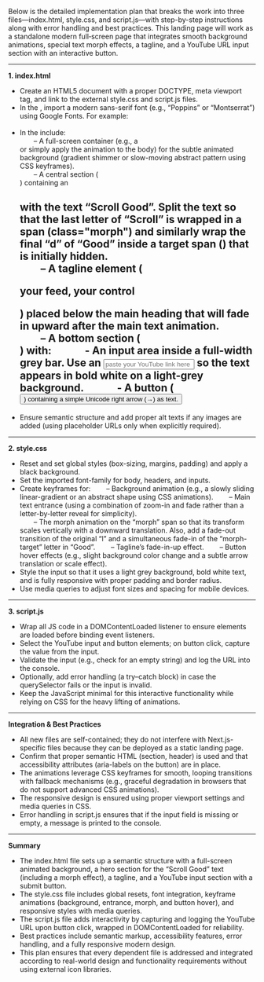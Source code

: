 Below is the detailed implementation plan that breaks the work into three files—index.html, style.css, and script.js—with step-by-step instructions along with error handling and best practices. This landing page will work as a standalone modern full‐screen page that integrates smooth background animations, special text morph effects, a tagline, and a YouTube URL input section with an interactive button.

---

**1. index.html**

- Create an HTML5 document with a proper DOCTYPE, meta viewport tag, and link to the external style.css and script.js files.  
- In the <head>, import a modern sans-serif font (e.g., “Poppins” or “Montserrat”) using Google Fonts. For example:  
  <link href="https://fonts.googleapis.com/css2?family=Poppins:wght@400;600&display=swap" rel="stylesheet">  
- In the <body> include:  
  – A full-screen container (e.g., a <div id="background"> or simply apply the animation to the body) for the subtle animated background (gradient shimmer or slow-moving abstract pattern using CSS keyframes).  
  – A central section (<section class="hero">) containing an <h1> with the text “Scroll Good”. Split the text so that the last letter of “Scroll” is wrapped in a span (class="morph") and similarly wrap the final “d” of “Good” inside a target span (<span class="morph-target">) that is initially hidden.  
  – A tagline element (<p class="tagline">your feed, your control</p>) placed below the main heading that will fade in upward after the main text animation.  
  – A bottom section (<div class="youtube-section">) with:
   - An input area inside a full-width grey bar. Use an <input type="text" class="youtube-input" placeholder="paste your YouTube link here"> so the text appears in bold white on a light-grey background.
   - A button (<button class="submit-btn" aria-label="Submit YouTube Link">) containing a simple Unicode right arrow (→) as text.  
- Ensure semantic structure and add proper alt texts if any images are added (using placeholder URLs only when explicitly required).

---

**2. style.css**

- Reset and set global styles (box-sizing, margins, padding) and apply a black background.  
- Set the imported font-family for body, headers, and inputs.  
- Create keyframes for:
  – Background animation (e.g., a slowly sliding linear-gradient or an abstract shape using CSS animations).
  – Main text entrance (using a combination of zoom-in and fade rather than a letter-by-letter reveal for simplicity).  
  – The morph animation on the “morph” span so that its transform scales vertically with a downward translation. Also, add a fade-out transition of the original “l” and a simultaneous fade-in of the “morph-target” letter in “Good”.
  – Tagline’s fade-in-up effect.
  – Button hover effects (e.g., slight background color change and a subtle arrow translation or scale effect).
- Style the input so that it uses a light grey background, bold white text, and is fully responsive with proper padding and border radius.  
- Use media queries to adjust font sizes and spacing for mobile devices.

---

**3. script.js**

- Wrap all JS code in a DOMContentLoaded listener to ensure elements are loaded before binding event listeners.  
- Select the YouTube input and button elements; on button click, capture the value from the input.  
- Validate the input (e.g., check for an empty string) and log the URL into the console.  
- Optionally, add error handling (a try–catch block) in case the querySelector fails or the input is invalid.  
- Keep the JavaScript minimal for this interactive functionality while relying on CSS for the heavy lifting of animations.

---

**Integration & Best Practices**

- All new files are self-contained; they do not interfere with Next.js-specific files because they can be deployed as a static landing page.  
- Confirm that proper semantic HTML (section, header) is used and that accessibility attributes (aria-labels on the button) are in place.  
- The animations leverage CSS keyframes for smooth, looping transitions with fallback mechanisms (e.g., graceful degradation in browsers that do not support advanced CSS animations).  
- The responsive design is ensured using proper viewport settings and media queries in CSS.  
- Error handling in script.js ensures that if the input field is missing or empty, a message is printed to the console.

---

**Summary**

- The index.html file sets up a semantic structure with a full-screen animated background, a hero section for the “Scroll Good” text (including a morph effect), a tagline, and a YouTube input section with a submit button.  
- The style.css file includes global resets, font integration, keyframe animations (background, entrance, morph, and button hover), and responsive styles with media queries.  
- The script.js file adds interactivity by capturing and logging the YouTube URL upon button click, wrapped in DOMContentLoaded for reliability.  
- Best practices include semantic markup, accessibility features, error handling, and a fully responsive modern design.  
- This plan ensures that every dependent file is addressed and integrated according to real-world design and functionality requirements without using external icon libraries.
